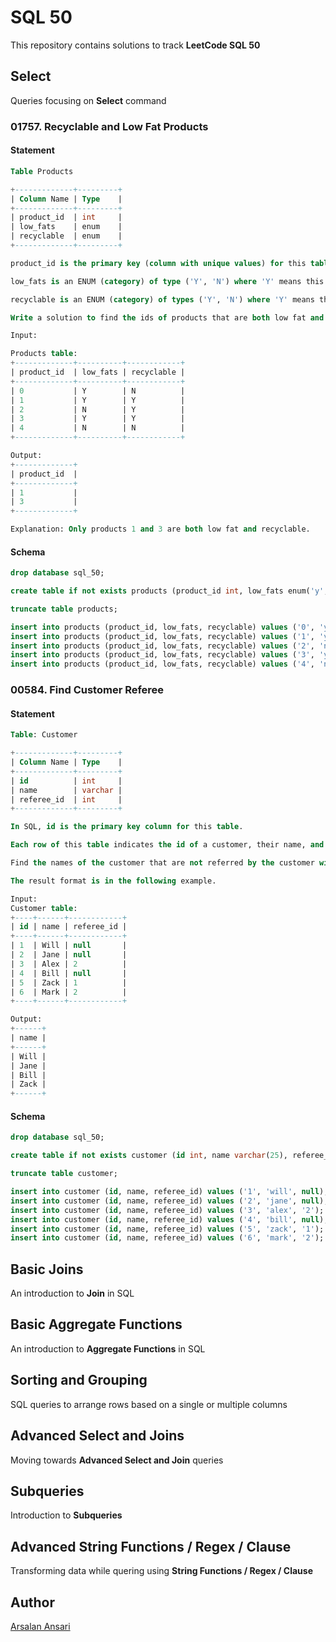 # SQL 50

This repository contains solutions to track **LeetCode SQL 50**

## Select

Queries focusing on **Select** command

### 01757. Recyclable and Low Fat Products

#### Statement

```sql
Table Products

+-------------+---------+
| Column Name | Type    |
+-------------+---------+
| product_id  | int     |
| low_fats    | enum    |
| recyclable  | enum    |
+-------------+---------+

product_id is the primary key (column with unique values) for this table.

low_fats is an ENUM (category) of type ('Y', 'N') where 'Y' means this product is low fat and 'N' means it is not.

recyclable is an ENUM (category) of types ('Y', 'N') where 'Y' means this product is recyclable and 'N' means it is not.

Write a solution to find the ids of products that are both low fat and recyclable.

Input:

Products table:
+-------------+----------+------------+
| product_id  | low_fats | recyclable |
+-------------+----------+------------+
| 0           | Y        | N          |
| 1           | Y        | Y          |
| 2           | N        | Y          |
| 3           | Y        | Y          |
| 4           | N        | N          |
+-------------+----------+------------+

Output:
+-------------+
| product_id  |
+-------------+
| 1           |
| 3           |
+-------------+

Explanation: Only products 1 and 3 are both low fat and recyclable.
```

#### Schema

```sql
drop database sql_50;

create table if not exists products (product_id int, low_fats enum('y', 'n'), recyclable enum('y','n'));

truncate table products;

insert into products (product_id, low_fats, recyclable) values ('0', 'y', 'n');
insert into products (product_id, low_fats, recyclable) values ('1', 'y', 'y');
insert into products (product_id, low_fats, recyclable) values ('2', 'n', 'y');
insert into products (product_id, low_fats, recyclable) values ('3', 'y', 'y');
insert into products (product_id, low_fats, recyclable) values ('4', 'n', 'n');
```

### 00584. Find Customer Referee

#### Statement

```sql
Table: Customer

+-------------+---------+
| Column Name | Type    |
+-------------+---------+
| id          | int     |
| name        | varchar |
| referee_id  | int     |
+-------------+---------+

In SQL, id is the primary key column for this table.

Each row of this table indicates the id of a customer, their name, and the id of the customer who referred them.

Find the names of the customer that are not referred by the customer with id = 2.

The result format is in the following example.

Input:
Customer table:
+----+------+------------+
| id | name | referee_id |
+----+------+------------+
| 1  | Will | null       |
| 2  | Jane | null       |
| 3  | Alex | 2          |
| 4  | Bill | null       |
| 5  | Zack | 1          |
| 6  | Mark | 2          |
+----+------+------------+

Output:
+------+
| name |
+------+
| Will |
| Jane |
| Bill |
| Zack |
+------+
```

#### Schema

```sql
drop database sql_50;

create table if not exists customer (id int, name varchar(25), referee_id int);

truncate table customer;

insert into customer (id, name, referee_id) values ('1', 'will', null);
insert into customer (id, name, referee_id) values ('2', 'jane', null);
insert into customer (id, name, referee_id) values ('3', 'alex', '2');
insert into customer (id, name, referee_id) values ('4', 'bill', null);
insert into customer (id, name, referee_id) values ('5', 'zack', '1');
insert into customer (id, name, referee_id) values ('6', 'mark', '2');
```

## Basic Joins

An introduction to **Join** in SQL

## Basic Aggregate Functions

An introduction to **Aggregate Functions** in SQL

## Sorting and Grouping

SQL queries to arrange rows based on a single or multiple columns

## Advanced Select and Joins

Moving towards **Advanced Select and Join** queries

## Subqueries

Introduction to **Subqueries**

## Advanced String Functions / Regex / Clause

Transforming data while quering using **String Functions / Regex / Clause**

## Author

[Arsalan Ansari](https://www.github.com/madebyarsalan)
